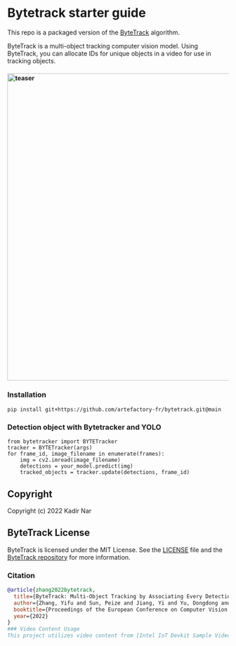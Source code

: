# Bytetrack starter guide

This repo is a packaged version of the [ByteTrack](https://github.com/ifzhang/ByteTrack) algorithm.

ByteTrack is a multi-object tracking computer vision model. Using ByteTrack, you can allocate IDs for unique objects in a video for use in tracking objects.

<h4>
    <img width="700" alt="teaser" src="assets/traffic.gif">
</h4>

### Installation
```
pip install git+https://github.com/artefactory-fr/bytetrack.git@main
```

### Detection object with Bytetracker and YOLO
```
from bytetracker import BYTETracker
tracker = BYTETracker(args)
for frame_id, image_filename in enumerate(frames):
    img = cv2.imread(image_filename)
    detections = your_model.predict(img)
    tracked_objects = tracker.update(detections, frame_id)
```


## Copyright

Copyright (c) 2022 Kadir Nar

## ByteTrack License

ByteTrack is licensed under the MIT License. See the [LICENSE](LICENSE) file and the [ByteTrack repository](https://github.com/bytedance/ByteTrack) for more information.


### Citation
```bibtex
@article{zhang2022bytetrack,
  title={ByteTrack: Multi-Object Tracking by Associating Every Detection Box},
  author={Zhang, Yifu and Sun, Peize and Jiang, Yi and Yu, Dongdong and Weng, Fucheng and Yuan, Zehuan and Luo, Ping and Liu, Wenyu and Wang, Xinggang},
  booktitle={Proceedings of the European Conference on Computer Vision (ECCV)},
  year={2022}
}
### Video Content Usage
This project utilizes video content from [Intel IoT Devkit Sample Videos](https://github.com/intel-iot-devkit/sample-videos), which is licensed under the [Creative Commons Attribution 4.0 International License](https://creativecommons.org/licenses/by/4.0/).

```
